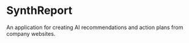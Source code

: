 # SynthReport
An application for creating AI recommendations and action plans from company websites.
